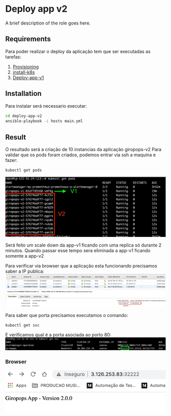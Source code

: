 Deploy app v2
=========

A brief description of the role goes here.

Requirements
------------
Para poder realizar o deploy da aplicação tem que ser executadas as tarefas:
1. [Provisioning](https://github.com/paruuy/uncomplicating-ansbile/tree/main/provisioning)
2. [install-k8s](https://github.com/paruuy/uncomplicating-ansbile/tree/main/install_k8s)
3. [Deploy-app-v1](https://github.com/paruuy/uncomplicating-ansbile/tree/main/deploy-app-v1)


Installation
--------------

Para instalar será necessario executar:

```bash
cd deploy-app-v2
ansible-playbook -i hosts main.yml
```

Result
------------

O resultado será a criação de 10 instancias da aplicação giropops-v2
Para validar que os pods foram criados, podemos entrar via ssh a maquina e fazer:
```
kubectl get pods
```
![Image](https://github.com/paruuy/projects_images/blob/main/uncomplicating_ansible/app-giropops-v2.png)

Será feito um scale down da app-v1 ficando com uma replica só durante 2 minutos. Quando passar esse tempo sera eliminada a app-v1 ficando somente a app-v2 

Para verificar via browser que a aplicação esta funcionando precisamos saber a IP publica:
![Image](https://github.com/paruuy/projects_images/blob/main/uncomplicating_ansible/EC2-PublicIP.png)

Para saber que porta precisamos executamos o comando: 
```
kubectl get svc
```
E verificamos qual é a porta asociada ao porto 80:
![Image](https://github.com/paruuy/projects_images/blob/main/uncomplicating_ansible/kubectl-svc-port-app-v2.png)


### Browser
![Image](https://github.com/paruuy/projects_images/blob/main/uncomplicating_ansible/browser-app-v2.png)

